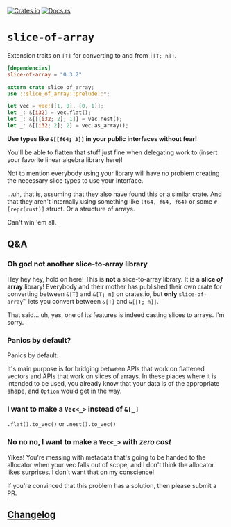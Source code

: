 [![Crates.io](https://img.shields.io/crates/v/slice-of-array.svg)](https://crates.io/crates/slice-of-array)
[![Docs.rs](https://docs.rs/slice-of-array/badge.svg)](https://docs.rs/slice-of-array/*/slice_of_array/)

# `slice-of-array`

Extension traits on `[T]` for converting to and from `[[T; n]]`.

```toml
[dependencies]
slice-of-array = "0.3.2"
```

```rust
extern crate slice_of_array;
use ::slice_of_array::prelude::*;

let vec = vec![[1, 0], [0, 1]];
let _: &[i32] = vec.flat();
let _: &[[[i32; 2]; 1]] = vec.nest();
let _: &[[i32; 2]; 2] = vec.as_array();
```

**Use types like `&[[f64; 3]]` in your public interfaces without fear!**

You'll be able to flatten that stuff just fine when delegating work to (insert your favorite linear algebra library here)!

Not to mention everybody using your library will have no problem creating the necessary slice types to use your interface.

...uh, that is, assuming that they also have found this or a similar crate.  And that they aren't internally using something like `(f64, f64, f64)` or some `#[repr(rust)]` struct.  Or a structure of arrays.

Can't win 'em all.

## Q&A

### Oh god not another slice-to-array library

Hey hey hey, hold on here! This is **not** a slice-to-array library. It is a **slice _of_ array** library!  Everybody and their mother has published their own crate for converting between `&[T]` and `&[T; n]` on crates.io, but **only** `slice-of-array`™ lets you convert between `&[T]` and `&[[T; n]]`.

That said... uh, yes, one of its features is indeed casting slices to arrays.  I'm sorry.

### Panics by default?

Panics by default.

It's main purpose is for bridging between APIs that work on flattened vectors and APIs that work on slices of arrays.  In these places where it is intended to be used, you already know that your data is of the appropriate shape, and `Option` would get in the way.

### I want to make a `Vec<_>` instead of `&[_]`

`.flat().to_vec()` or `.nest().to_vec()`

### No no no, I want to make a `Vec<_>` with *zero cost*

Yikes!  You're messing with metadata that's going to be handed to the allocator when your vec falls out of scope, and I don't think the allocator likes surprises.  I don't want that on my conscience!

If you're convinced that this problem has a solution, then please submit a PR.

## [Changelog](CHANGELOG.md)
